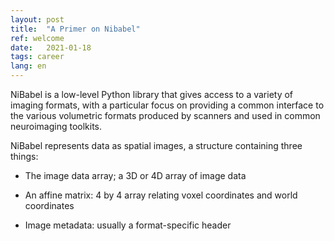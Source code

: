 ```yaml
---
layout: post
title:  "A Primer on Nibabel"
ref: welcome
date:   2021-01-18
tags: career
lang: en
---
```


NiBabel is a low-level Python library that gives access to a variety of imaging formats, with a particular focus on providing a common interface to the various volumetric formats produced by scanners and used in common neuroimaging toolkits.

NiBabel represents data as spatial images, a structure containing three things:
+ The image data array; a 3D or 4D array of image data

+ An affine matrix: 4 by 4 array relating voxel coordinates and world coordinates

+ Image metadata: usually a format-specific header